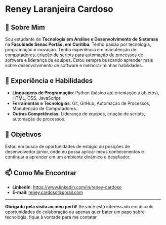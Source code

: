 # Reney Laranjeira Cardoso

## 👋 Sobre Mim

Sou estudante de **Tecnologia em Análise e Desenvolvimento de Sistemas** na **Faculdade Senac Portão, em Curitiba**. Tenho paixão por tecnologia, programação e inovação. Tenho experiência em manutenção de computadores, criação de scripts para automação de processos de software e liderança de equipes. Estou sempre buscando aprender mais sobre desenvolvimento de software e melhorar minhas habilidades.

## 💼 Experiência e Habilidades

- **Linguagens de Programação**: Python (básico até orientação a objetos), HTML, CSS, JavaScript.
- **Ferramentas e Tecnologias**: Git, GitHub, Automação de Processos, Manutenção de Computadores.
- **Outras Competências**: Liderança de equipes, criação de scripts, automação de processos.

## 🎯 Objetivos

Estou em busca de oportunidades de estágio ou posições de desenvolvedor júnior, onde eu possa aplicar meus conhecimentos e continuar a aprender em um ambiente dinâmico e desafiador.

## 📫 Como Me Encontrar

- **LinkedIn**: https://www.linkedin.com/in/reney-cardoso
- **E-mail**: reney.cardoso@gmail.com

---

**Obrigado pela visita ao meu perfil!** Se você está interessado em discutir oportunidades de colaboração ou apenas quer bater um papo sobre tecnologia, fique à vontade para me contatar

